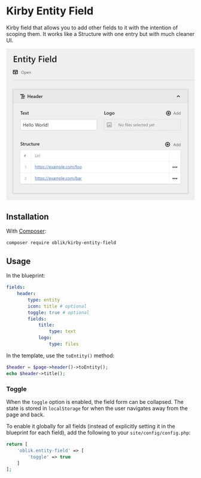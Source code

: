 # Kirby Entity Field

Kirby field that allows you to add other fields to it with the intention of scoping them. It works like a Structure with one entry but with much cleaner UI.

![Panel screenshot](screen.png)

## Installation

With [Composer](https://packagist.org/packages/oblik/kirby-entity-field):

```
composer require oblik/kirby-entity-field
```

## Usage

In the blueprint:

```yml
fields:
    header:
        type: entity
        icon: title # optional
        toggle: true # optional
        fields:
            title:
                type: text
            logo:
                type: files
```

In the template, use the `toEntity()` method:

```php
$header = $page->header()->toEntity();
echo $header->title();
```

### Toggle

When the `toggle` option is enabled, the field form can be collapsed. The state is stored in `localStorage` for when the user navigates away from the page and back.

To enable it globally for all fields (instead of explicitly setting it in the blueprint for each field), add the following to your `site/config/config.php`:

```php
return [
    'oblik.entity-field' => [
        'toggle' => true
    ]
];
```
